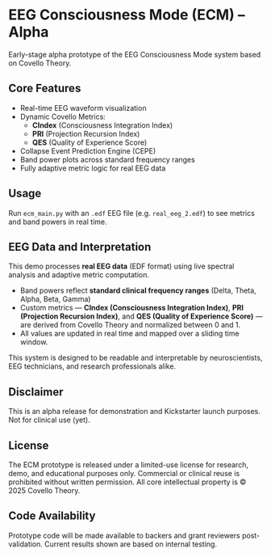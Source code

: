 # EEG Consciousness Mode (ECM) – Alpha

Early-stage alpha prototype of the EEG Consciousness Mode system based on Covello Theory.

## Core Features
- Real-time EEG waveform visualization
- Dynamic Covello Metrics:
  - **CIndex** (Consciousness Integration Index)
  - **PRI** (Projection Recursion Index)
  - **QES** (Quality of Experience Score)
- Collapse Event Prediction Engine (CEPE)
- Band power plots across standard frequency ranges
- Fully adaptive metric logic for real EEG data

## Usage
Run `ecm_main.py` with an `.edf` EEG file (e.g. `real_eeg_2.edf`) to see metrics and band powers in real time.

## EEG Data and Interpretation

This demo processes **real EEG data** (EDF format) using live spectral analysis and adaptive metric computation.  
- Band powers reflect **standard clinical frequency ranges** (Delta, Theta, Alpha, Beta, Gamma)  
- Custom metrics — **CIndex (Consciousness Integration Index)**, **PRI (Projection Recursion Index)**, and **QES (Quality of Experience Score)** — are derived from Covello Theory and normalized between 0 and 1.  
- All values are updated in real time and mapped over a sliding time window.

This system is designed to be readable and interpretable by neuroscientists, EEG technicians, and research professionals alike.

## Disclaimer
This is an alpha release for demonstration and Kickstarter launch purposes. Not for clinical use (yet).

## License
The ECM prototype is released under a limited-use license for research, demo, and educational purposes only. Commercial or clinical reuse is prohibited without written permission. All core intellectual property is © 2025 Covello Theory.

## Code Availability
Prototype code will be made available to backers and grant reviewers post-validation. Current results shown are based on internal testing.

